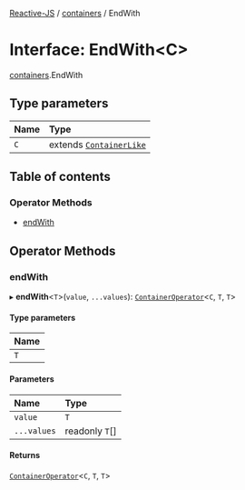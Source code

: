[Reactive-JS](../README.md) / [containers](../modules/containers.md) / EndWith

# Interface: EndWith<C\>

[containers](../modules/containers.md).EndWith

## Type parameters

| Name | Type |
| :------ | :------ |
| `C` | extends [`ContainerLike`](containers.ContainerLike.md) |

## Table of contents

### Operator Methods

- [endWith](containers.EndWith.md#endwith)

## Operator Methods

### endWith

▸ **endWith**<`T`\>(`value`, `...values`): [`ContainerOperator`](../modules/containers.md#containeroperator)<`C`, `T`, `T`\>

#### Type parameters

| Name |
| :------ |
| `T` |

#### Parameters

| Name | Type |
| :------ | :------ |
| `value` | `T` |
| `...values` | readonly `T`[] |

#### Returns

[`ContainerOperator`](../modules/containers.md#containeroperator)<`C`, `T`, `T`\>
